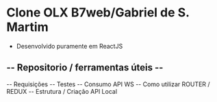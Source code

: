 # Clone OLX B7web/Gabriel de S. Martim 

- Desenvolvido puramente em ReactJS 

## -- Repositorio / ferramentas úteis --

-- Requisições
-- Testes
-- Consumo API WS
-- Como utilizar ROUTER / REDUX
-- Estrutura / Criação API Local
